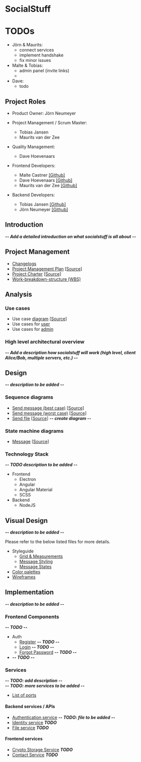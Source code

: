 # SocialStuff

# TODOs

- Jörn & Maurits:
    - connect services
    - implement handshake
    - fix minor issues
- Malte & Tobias:
    - admin panel (invite links)
    - 
- Dave:
    - todo


## Project Roles

* Product Owner: Jörn Neumeyer
* Project Management / Scrum Master:
  * Tobias Jansen
  * Maurits van der Zee
  
* Quality Management:
  * Dave Hoevenaars

* Frontend Developers:
  * Malte Castner [[Github]](https://github.com/HerrSvenson)
  * Dave Hoevenaars [[Github]](https://github.com/DaveHoevenaars)
  * Maurits van der Zee [[Github]](https://github.com/MauritsvanderZee)

* Backend Developers:
  * Tobias Jansen [[Github]](https://github.com/tobias-jansen-2411)
  * Jörn Neumeyer [[Github]](https://github.com/joernneumeyer)

## Introduction

***-- Add a detailed introduction on what socialstuff is all about --***

## Project Management

- [Changelogs](changelogs/index.md)
- [Project Management Plan](projectmanagement/project_management_plan.pdf) [[Source]](projectmanagement/project_management_plan.docx)
- [Project Charter](projectmanagement/project_charter.pdf) [[Source]](projectmanagement/project_charter.docx)
- [Work-breakdown-structure (WBS)](projectmanagement/WBS.pdf)

## Analysis

### Use cases

 - Use case [diagram](usecases/usecase-diagram.svg) [[Source](usecases/use-case.uxf)]
 - Use cases for [user](usecases/index-user.md)
 - Use cases for [admin](usecases/index-admin.md)

### High level architectural overview

***-- Add a description how socialstuff will work (high level, client Alice/Bob, multiple servers, etc.) --***

## Design

***-- description to be added --***

### Sequence diagrams

 - [Send message (best case)](design/sequence-diagrams/sequence-send-message_best-case.svg) [[Source](design/sequence-diagrams/sequence-send-message_best-case.uxf)]
 - [Send message (worst case)](design/sequence-diagrams/sequence-send-message_worst-case.svg) [[Source](design/sequence-diagrams/sequence-send-message_worst-case.uxf)]
 - [Send file](design/sequence-diagrams/file-transfer.svg) [[Source](design/sequence-diagrams/file-transfer.uxf)] ***-- create diagram --***

### State machine diagrams
 - [Message](design/state-machine-diagrams/message.svg) [[Source](design/state-machine-diagrams/state-machine-message.uxf)]

### Technology Stack

***-- TODO description to be added --***

- Frontend
  - Electron
  - Angular
  - Angular Material
  - SCSS
- Backend
  - NodeJS

## Visual Design

***-- description to be added --***

Please refer to the below listed files for more details.

 - Styleguide
    - [Grid & Measurements](visual-design/style-guide/grid.md)
    - [Message Styling](visual-design/style-guide/message-styling.md)
    - [Message States](visual-design/style-guide/message-states.md)
 - [Color palettes](visual-design/color-palette.md)
 - [Wireframes](visual-design/wireframes.md)

## Implementation

***-- description to be added --***

### Frontend Components
***-- TODO --***
- Auth
    - [Register]() ***-- TODO --***
    - [Login]() ***-- TODO --***
    - [Forgot Password]() ***-- TODO --***
- ***-- TODO --***

### Services

***-- TODO: add description  --***  
***-- TODO: more services to be added --***

- [List of ports](services/ports.md)

#### Backend services / APIs

 - [Authentication service](services/backend/authentication-service.md) ***-- TODO: file to be added --***
 - [Identity service](services/backend/identity-service.md) ***TODO***
 - [File service](services/backend/file-service.md) ***TODO***
 
#### Frontend services
 - [Crypto Storage Service](services/frontend/crypto-storage-service.md) ***TODO***
 - [Contact Service](services/frontend/contact-service.md) ***TODO***

